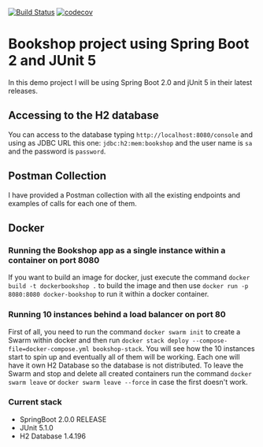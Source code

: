 [![Build Status](https://travis-ci.org/jesusgsdev/bookshop.svg?branch=master)](https://travis-ci.org/jesusgsdev/bookshop)
[![codecov](https://codecov.io/gh/jesusgsdev/bookshop/branch/master/graph/badge.svg)](https://codecov.io/gh/jesusgsdev/bookshop)

# Bookshop project using Spring Boot 2 and JUnit 5
In this demo project I will be using Spring Boot 2.0 and jUnit 5 in their latest releases.

## Accessing to the H2 database
You can access to the database typing `http://localhost:8080/console` and using as JDBC URL this one: `jdbc:h2:mem:bookshop`
and the user name is `sa` and the password is `password`.

## Postman Collection
I have provided a Postman collection with all the existing endpoints and examples of calls for each one of them.

## Docker
### Running the Bookshop app as a single instance within a container on port 8080
If you want to build an image for docker, just execute the command 
`docker build -t dockerbookshop .` to build the image and then use
`docker run -p 8080:8080 docker-bookshop` to run it within a docker container.

### Running 10 instances behind a load balancer on port 80
First of all, you need to run the command `docker swarm init` to create a Swarm within docker
and then run `docker stack deploy --compose-file=docker-compose.yml bookshop-stack`. 
You will see how the 10 instances start to spin up and eventually all of them will be working.
Each one will have it own H2 Database so the database is not distributed.
To leave the Swarm and stop and delete all created containers run the command 
`docker swarm leave` or `docker swarm leave --force` in case the first doesn't work.

### Current stack
- SpringBoot 2.0.0 RELEASE
- JUnit 5.1.0
- H2 Database 1.4.196
